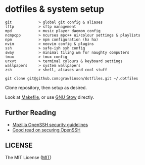 # dotfiles & system setup

```
git            > global git config & aliases
lftp           > sftp management
mpd            > music player daemon config
ncmpcpp        > ncurses mpc++ ui/colour settings & playlists
npm            > npm configuration (ha ha)
nvim           > neovim config & plugins
ssh            > safe-ish ssh config
sway           > minimal tiling wm for naughty computers
tmux           > tmux config
urxvt          > terminal colours & keyboard settings
wallpapers     > system wallpapers
zsh            > shell, aliases and cool stuff
```

`git clone git@github.com:grawlinson/dotfiles.git ~/.dotfiles`

Clone repository, then setup as desired.

Look at [Makefile](Makefile), or use [GNU Stow][url-gnu-stow] directly.

## Further Reading

*   [Mozilla OpenSSH security guidelines][url-mozilla-ssh]
*   [Good read on securing OpenSSH][url-secure-shell]


## LICENSE

The MIT License ([MIT](LICENSE.md))

[url-gnu-stow]:https://www.gnu.org/software/stow/
[url-mozilla-ssh]:https://wiki.mozilla.org/Security/Guidelines/OpenSSH
[url-secure-shell]:https://stribika.github.io/2015/01/04/secure-secure-shell.html

